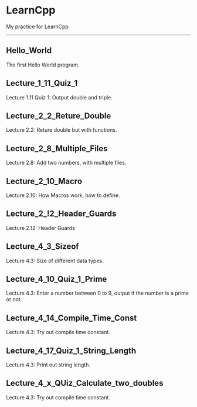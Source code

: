 # LearnCpp
My practice for LearnCpp

------------

## Hello_World

The first Hello World program. 

## Lecture_1_11_Quiz_1

Lecture 1.11 Quiz 1: Output double and triple. 

## Lecture_2_2_Reture_Double

Lecture 2.2: Reture double but with functions. 

## Lecture_2_8_Multiple_Files

Lecture 2.8: Add two numbers, with multiple files. 

## Lecture_2_10_Macro

Lecture 2.10: How Macros work, how to define. 

## Lecture_2_!2_Header_Guards

Lecture 2.12: Header Guards

## Lecture_4_3_Sizeof

Lecture 4.3: Size of different data types. 

## Lecture_4_10_Quiz_1_Prime

Lecture 4.3: Enter a number between 0 to 9, output if the number is a prime or not. 

## Lecture_4_14_Compile_Time_Const

Lecture 4.3: Try out compile time constant. 

## Lecture_4_17_Quiz_1_String_Length

Lecture 4.3: Print out string length. 

## Lecture_4_x_QUiz_Calculate_two_doubles

Lecture 4.3: Try out compile time constant. 